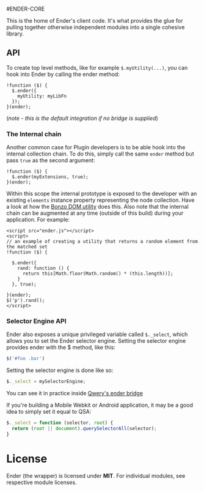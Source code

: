 #ENDER-CORE

This is the home of Ender's client code. It's what provides the glue for pulling together otherwise independent modules into a single cohesive library.

## API

To create top level methods, like for example <code>$.myUtility(...)</code>, you can hook into Ender by calling the ender method:

    !function ($) {
      $.ender({
        myUtility: myLibFn
      });
    }(ender);

(*note - this is the default integration if no bridge is supplied*)

### The Internal chain

Another common case for Plugin developers is to be able hook into the internal collection chain. To do this, simply call the same <code>ender</code> method but pass <code>true</code> as the second argument:

    !function ($) {
      $.ender(myExtensions, true);
    }(ender);

Within this scope the internal prototype is exposed to the developer with an existing <code>elements</code> instance property representing the node collection. Have a look at how the [Bonzo DOM utility](https://github.com/ded/bonzo/blob/master/src/ender.js) does this. Also note that the internal chain can be augmented at any time (outside of this build) during your application. For example:

    <script src="ender.js"></script>
    <script>
    // an example of creating a utility that returns a random element from the matched set
    !function ($) {

      $.ender({
        rand: function () {
          return this[Math.floor(Math.random() * (this.length))];
        }
      }, true);

    }(ender);
    $('p').rand();
    </script>

### Selector Engine API

Ender also exposes a unique privileged variable called `$._select`, which allows you to set the Ender selector engine. Setting the selector engine provides ender with the $ method, like this:

``` js
$('#foo .bar')
```

Setting the selector engine is done like so:

``` js
$._select = mySelectorEngine;
```

You can see it in practice inside [Qwery's ender bridge](https://github.com/ded/qwery/blob/master/src/ender.js)

If you're building a Mobile Webkit or Android application, it may be a good idea to simply set it equal to QSA:

``` js
$._select = function (selector, root) {
  return (root || document).querySelectorAll(selector);
}
```

# License
Ender (the wrapper) is licensed under **MIT**. For individual modules, see respective module licenses.
